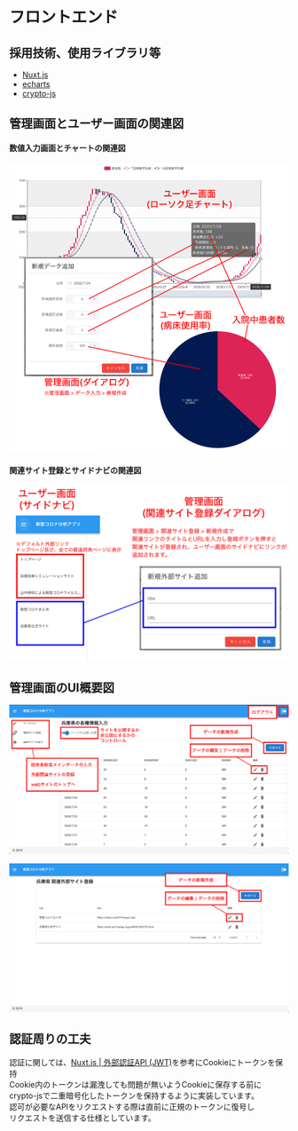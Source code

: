 # フロントエンド

## 採用技術、使用ライブラリ等
- [Nuxt.js](https://ja.nuxtjs.org/)
- [echarts](https://echarts.apache.org/en/index.html)
- [crypto-js](https://github.com/brix/crypto-js)

## 管理画面とユーザー画面の関連図
#### 数値入力画面とチャートの関連図
![数値入力画面とチャート](../images/figure_1.png)

#### 関連サイト登録とサイドナビの関連図
![外部関連リンクの管理](../images/figure_2.png)

## 管理画面のUI概要図
![管理画面のUI概要図1](../images/figure_3.png)
<br>

![管理画面のUI概要図2](../images/figure_4.png)
## 認証周りの工夫
認証に関しては、[Nuxt.js | 外部認証API (JWT)](https://ja.nuxtjs.org/examples/auth-external-jwt)を参考にCookieにトークンを保持  
Cookie内のトークンは漏洩しても問題が無いようCookieに保存する前に  
crypto-jsで二重暗号化したトークンを保持するように実装しています。  
認可が必要なAPIをリクエストする際は直前に正規のトークンに復号し  
リクエストを送信する仕様としています。
